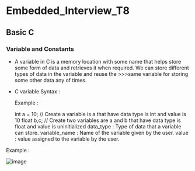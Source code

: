 # Embedded_Interview_T8
## Basic C
### Variable and Constants
- A variable in C is a memory location with some name that helps store some form of data and retrieves it when required. We can store different types of data in the variable and reuse the >>>same variable for storing some other data any of times.
- C variable Syntax :
  
  Example :

     int a = 10; // Create a variable is a that have data type is int and value is 10
     float b,c; // Create two variables are a and b that have data type is float and value is uninitialized
     data_type : Type of data that a variable can store.
     variable_name : Name of the variable given by the user.
     value : value assigned to the variable by the user.

Example :

![image](https://github.com/ManhPhung/Embedded_Interview_T8/assets/141265486/46458048-918c-43f9-8018-a2a722cc151c)

